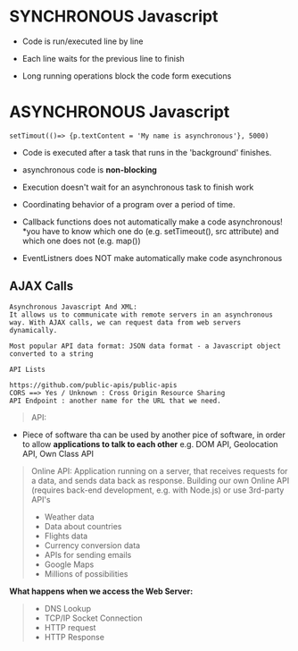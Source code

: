 # SYNCHRONOUS Javascript

- Code is run/executed line by line

- Each line waits for the previous line to finish

- Long running operations block the code form executions

# ASYNCHRONOUS Javascript

    setTimout(()=> {p.textContent = 'My name is asynchronous'}, 5000)

- Code is executed after a task that runs in the 'background' finishes.

- asynchronous code is **non-blocking**

- Execution doesn't wait for an asynchronous task to finish work

- Coordinating behavior of a program over a period of time.

- Callback functions does not automatically make a code asynchronous! \*you have to know which one do (e.g. setTimeout(), src attribute) and which one does not (e.g. map())

- EventListners does NOT make automatically make code asynchronous

## AJAX Calls

    Asynchronous Javascript And XML:
    It allows us to communicate with remote servers in an asynchronous way. With AJAX calls, we can request data from web servers dynamically.

    Most popular API data format: JSON data format - a Javascript object converted to a string

    API Lists

    https://github.com/public-apis/public-apis
    CORS ==> Yes / Unknown : Cross Origin Resource Sharing
    API Endpoint : another name for the URL that we need.

> API:

- Piece of software tha can be used by another pice of software, in order to allow **applications to talk to each other** e.g. DOM API, Geolocation API, Own Class API

> Online API: Application running on a server, that receives requests for a data, and sends data back as response. Building our own Online API (requires back-end development, e.g. with Node.js) or use 3rd-party API's
>
> - Weather data
> - Data about countries
> - Flights data
> - Currency conversion data
> - APIs for sending emails
> - Google Maps
> - Millions of possibilities

**What happens when we access the Web Server:**

> - DNS Lookup
> - TCP/IP Socket Connection
> - HTTP request
> - HTTP Response
